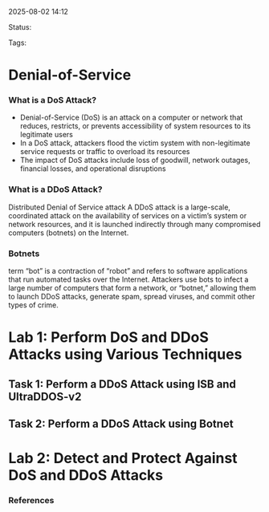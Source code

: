 2025-08-02 14:12

Status:

Tags:

# Denial-of-Service
### What is a DoS Attack?
-  Denial-of-Service (DoS) is an attack on a computer or network that reduces, restricts, or prevents accessibility of system resources to its legitimate users
- In a DoS attack, attackers flood the victim system with non-legitimate service requests or traffic to overload its resources
- The impact of DoS attacks include loss of goodwill, network outages, financial losses, and operational disruptions
### What is a DDoS Attack? 
Distributed Denial of Service attack
A DDoS attack is a large-scale, coordinated attack on the availability of services on a victim’s
system or network resources, and it is launched indirectly through many compromised computers (botnets) on the Internet.
### Botnets
 term “bot” is a contraction of “robot” and refers to software applications that run automated tasks over the Internet. Attackers use bots to infect a large number of computers that form a network, or “botnet,” allowing them to launch DDoS attacks, generate spam, spread viruses, and commit other types of crime. 

# Lab 1: Perform DoS and DDoS Attacks using Various Techniques


## Task 1: Perform a DDoS Attack using ISB and UltraDDOS-v2

## Task 2: Perform a DDoS Attack using Botnet

# Lab 2: Detect and Protect Against DoS and DDoS Attacks





### References
